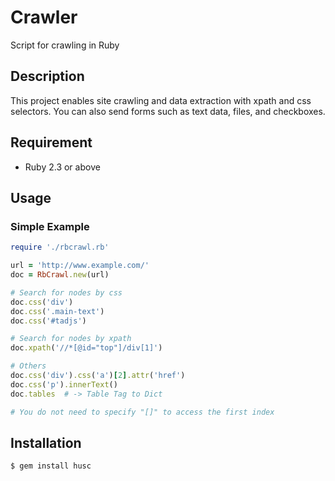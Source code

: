 Crawler
=======

Script for crawling in Ruby


## Description
This project enables site crawling and data extraction with xpath and css selectors. You can also send forms such as text data, files, and checkboxes.


## Requirement

- Ruby 2.3 or above


## Usage
### Simple Example
```ruby
require './rbcrawl.rb'

url = 'http://www.example.com/'
doc = RbCrawl.new(url)

# Search for nodes by css
doc.css('div')
doc.css('.main-text')
doc.css('#tadjs')

# Search for nodes by xpath
doc.xpath('//*[@id="top"]/div[1]')

# Others
doc.css('div').css('a')[2].attr('href')
doc.css('p').innerText()
doc.tables  # -> Table Tag to Dict

# You do not need to specify "[]" to access the first index
```


## Installation
```sh
$ gem install husc
```